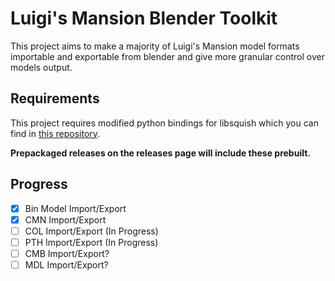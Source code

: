 # Luigi's Mansion Blender Toolkit

This project aims to make a majority of Luigi's Mansion model formats importable and exportable from blender and give more granular control
over models output.

## Requirements
This project requires modified python bindings for libsquish which you can find in [this repository](https://github.com/SpaceCats64/BinConv2).

**Prepackaged releases on the releases page will include these prebuilt.**

## Progress
- [x] Bin Model Import/Export
- [x] CMN Import/Export
- [ ] COL Import/Export (In Progress)
- [ ] PTH Import/Export (In Progress)
- [ ] CMB Import/Export?
- [ ] MDL Import/Export?
